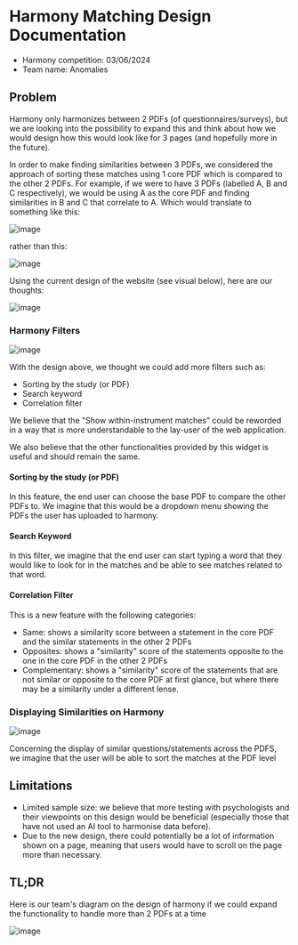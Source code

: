# Harmony Matching Design Documentation
- Harmony competition: 03/06/2024
- Team name: Anomalies

## Problem
Harmony only harmonizes between 2 PDFs (of questionnaires/surveys), but we are looking into the possibility to expand this and think about how we would design how this would look like for 3 pages (and hopefully more in the future).

In order to make finding similarities between 3 PDFs, we considered the approach of sorting these matches using 1 core PDF which is compared to the other 2 PDFs. For example, if we were to have 3 PDFs (labelled A, B and C respectively), we would be using A as the core PDF and finding similarities in B and C that correlate to A. Which would translate to something like this: 

![image](https://github.com/nlutala/hackathon/assets/87072306/847ae79f-bc0d-4109-88a3-3861c93921ee)

rather than this: 

![image](https://github.com/nlutala/hackathon/assets/87072306/a0829795-ac31-441f-81a5-50a872589c74)
 
Using the current design of the website (see visual below), here are our thoughts:

![image](https://github.com/nlutala/hackathon/assets/87072306/d5ed60c6-8e45-4dce-8610-78eb4b18c17a)

### Harmony Filters
![image](https://github.com/nlutala/hackathon/assets/87072306/f7f7aba3-2885-42eb-9c2d-afbfeec4a619)

With the design above, we thought we could add more filters such as:
- Sorting by the study (or PDF)
- Search keyword
- Correlation filter

We believe that the "Show within-instrument matches" could be reworded in a way that is more understandable to the lay-user of the web application.

We also believe that the other functionalities provided by this widget is useful and should remain the same.

#### Sorting by the study (or PDF)
In this feature, the end user can choose the base PDF to compare the other PDFs to. We imagine that this would be a dropdown menu showing the PDFs the user has uploaded to harmony.

#### Search Keyword
In this filter, we imagine that the end user can start typing a word that they would like to look for in the matches and be able to see matches related to that word. 

#### Correlation Filter
This is a new feature with the following categories:
- Same: shows a similarity score between a statement in the core PDF and the similar statements in the other 2 PDFs
- Opposites: shows a "similarity" score of the statements opposite to the one in the core PDF in the other 2 PDFs
- Complementary: shows a "similarity" score of the statements that are not similar or opposite to the core PDF at first glance, but where there may be a similarity under a different lense.

### Displaying Similarities on Harmony
![image](https://github.com/nlutala/hackathon/assets/87072306/1d62d239-87a4-4668-a80f-df07bc8863da)

Concerning the display of similar questions/statements across the PDFS, we imagine that the user will be able to sort the matches at the PDF level

## Limitations
- Limited sample size: we believe that more testing with psychologists and their viewpoints on this design would be beneficial (especially those that have not used an AI tool to harmonise data before).
- Due to the new design, there could potentially be a lot of information shown on a page, meaning that users would have to scroll on the page more than necessary.

## TL;DR
Here is our team's diagram on the design of harmony if we could expand the functionality to handle more than 2 PDFs at a time

![image](https://github.com/nlutala/hackathon/assets/87072306/de29d863-e978-4e57-b53d-a9385a559cff)

